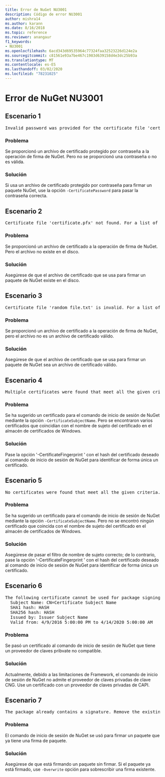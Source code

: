 ```yaml
---
title: Error de NuGet NU3001
description: Código de error NU3001
author: mishra14
ms.author: karann
ms.date: 8/16/2018
ms.topic: reference
ms.reviewer: anangaur
f1_keywords:
- NU3001
ms.openlocfilehash: 6acd343d69535964c77324faa32523226d124e2a
ms.sourcegitcommit: c81561e93a7be467c1983d639158d4e3dc25b93a
ms.translationtype: MT
ms.contentlocale: es-ES
ms.lasthandoff: 03/02/2020
ms.locfileid: "78231025"
---
```

# <a name="nuget-error-nu3001"></a>Error de NuGet NU3001

## <a name="scenario-1"></a>Escenario 1

<pre>Invalid password was provided for the certificate file 'certificate.pfx'. Provide a valid password using the '-CertificatePassword' option.</pre>

### <a name="issue"></a>Problema

Se proporcionó un archivo de certificado protegido por contraseña a la operación de firma de NuGet. Pero no se proporcionó una contraseña o no es válida.


### <a name="solution"></a>Solución

Si usa un archivo de certificado protegido por contraseña para firmar un paquete NuGet, use la opción `-CertificatePassword` para pasar la contraseña correcta.



## <a name="scenario-2"></a>Escenario 2

<pre>Certificate file 'certificate.pfx' not found. For a list of accepted ways to provide a certificate, visit https://docs.nuget.org/docs/reference/command-line-reference.</pre>

### <a name="issue"></a>Problema

Se proporcionó un archivo de certificado a la operación de firma de NuGet. Pero el archivo no existe en el disco.


### <a name="solution"></a>Solución

Asegúrese de que el archivo de certificado que se usa para firmar un paquete de NuGet existe en el disco.



## <a name="scenario-3"></a>Escenario 3

<pre>Certificate file 'random_file.txt' is invalid. For a list of accepted ways to provide a certificate, visit https://docs.nuget.org/docs/reference/command-line-reference.</pre>

### <a name="issue"></a>Problema

Se proporcionó un archivo de certificado a la operación de firma de NuGet, pero el archivo no es un archivo de certificado válido.


### <a name="solution"></a>Solución

Asegúrese de que el archivo de certificado que se usa para firmar un paquete de NuGet sea un archivo de certificado válido.



## <a name="scenario-4"></a>Escenario 4

<pre>Multiple certificates were found that meet all the given criteria. Use the '-CertificateFingerprint' option with the hash of the desired certificate.</pre>

### <a name="issue"></a>Problema

Se ha sugerido un certificado para el comando de inicio de sesión de NuGet mediante la opción `-CertificateSubjectName`. Pero se encontraron varios certificados que coincidían con el nombre de sujeto del certificado en el almacén de certificados de Windows.


### <a name="solution"></a>Solución

Pase la opción '-CertificateFingerprint ' con el hash del certificado deseado al comando de inicio de sesión de NuGet para identificar de forma única un certificado.



## <a name="scenario-5"></a>Escenario 5

<pre>No certificates were found that meet all the given criteria. For a list of accepted ways to provide a certificate, visit https://docs.nuget.org/docs/reference/command-line-reference.</pre>

### <a name="issue"></a>Problema

Se ha sugerido un certificado para el comando de inicio de sesión de NuGet mediante la opción `-CertificateSubjectName`. Pero no se encontró ningún certificado que coincida con el nombre de sujeto del certificado en el almacén de certificados de Windows.


### <a name="solution"></a>Solución

Asegúrese de pasar el filtro de nombre de sujeto correcto; de lo contrario, pase la opción '-CertificateFingerprint ' con el hash del certificado deseado al comando de inicio de sesión de NuGet para identificar de forma única un certificado.



## <a name="scenario-6"></a>Escenario 6

<pre>The following certificate cannot be used for package signing as the private key provider is unsupported:
  Subject Name: CN=Certificate Subject Name
  SHA1 hash: HASH
  SHA256 hash: HASH
  Issued by: Issuer Subject Name
  Valid from: 4/9/2016 5:00:00 PM to 4/14/2020 5:00:00 AM</pre>

### <a name="issue"></a>Problema

Se pasó un certificado al comando de inicio de sesión de NuGet que tiene un proveedor de claves pribvate no compatible. 


### <a name="solution"></a>Solución

Actualmente, debido a las limitaciones de Framework, el comando de inicio de sesión de NuGet no admite el proveedor de claves privadas de clave CNG. Use un certificado con un proveedor de claves privadas de CAPI.



## <a name="scenario-7"></a>Escenario 7

<pre>The package already contains a signature. Remove the existing signature before adding a new signature.</pre>

### <a name="issue"></a>Problema

El comando de inicio de sesión de NuGet se usó para firmar un paquete que ya tiene una firma de paquete.


### <a name="solution"></a>Solución

Asegúrese de que está firmando un paquete sin firmar. Si el paquete ya está firmado, use `-Overwrite` opción para sobrescribir una firma existente.



